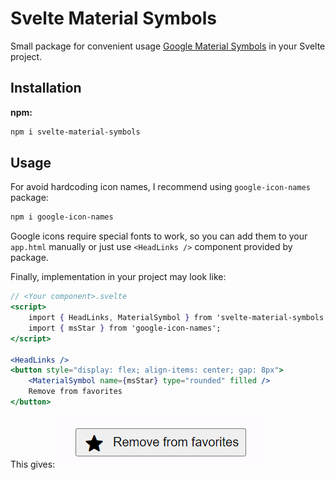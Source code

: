 # Svelte Material Symbols
Small package for convenient usage [Google Material Symbols](https://fonts.google.com/icons) in your Svelte project.

## Installation

**npm:**

```bash
npm i svelte-material-symbols
```

## Usage

For avoid hardcoding icon names, I recommend using `google-icon-names` package:

```bash
npm i google-icon-names
```

Google icons require special fonts to work, so you can add them to your `app.html` manually or just use `<HeadLinks />` component provided by package.

Finally, implementation in your project may look like:

```jsx
// <Your component>.svelte
<script>
    import { HeadLinks, MaterialSymbol } from 'svelte-material-symbols';
    import { msStar } from 'google-icon-names';
</script>

<HeadLinks />
<button style="display: flex; align-items: center; gap: 8px">
    <MaterialSymbol name={msStar} type="rounded" filled />
    Remove from favorites
</button>

```

This gives:
![readme preview](./readme-preview.png)
